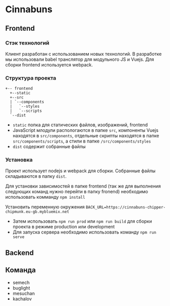 # Cinnabuns

## Frontend

### Стэк технологий

Клиент разработан с использованием новых технологий. В разработке мы использовали babel транслятор для модульного JS и Vuejs.
Для сборки frontend используется webpack.

### Структура проекта

```
+-- frontend
  +--static
  +--src
  | `--components
  |   `--styles
  |   `--scripts
  `--dist
```

* `static` попка для статических файлов, изображений, frontend
* JavaScript млодули распологаются в папке `src`, компоненты Vuejs находятся в `src/components`, отдельные скрипты находятся в папке `src/components/scripts`, а стили в папке `/src/components/styles`
* `dist` содержит собранные файлы 

### Установка

Проект использует nodejs и webpack для сборки. Собранные файлы складываются в папку `dist`.

Для установки зависимостей в папке frontend (так же для выполнения следующих команд нужно перейти в папку fronend) необходимо использовать комманду `npm install`

Установить переменную окружения `BACK_URL=https://cinnabuns-chipper-chipmunk.eu-gb.mybluemix.net`

* Затем использовать `npm run prod` или `npm run build` для сборки проекта в режиме production или development
* Для запуска сервера необходимо использовать команду `npm run serve`

## Backend


## Команда

* semech
* buglight
* mesuchan
* kachalov